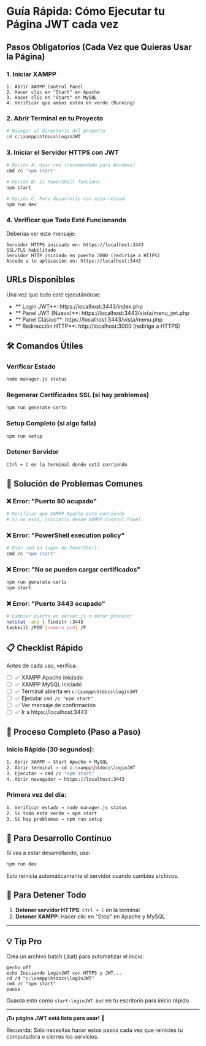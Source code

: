 #  Guía Rápida: Cómo Ejecutar tu Página JWT cada vez

##  Pasos Obligatorios (Cada Vez que Quieras Usar la Página)

### 1. **Iniciar XAMPP** 
```
1. Abrir XAMPP Control Panel
2. Hacer clic en "Start" en Apache 
3. Hacer clic en "Start" en MySQL 
4. Verificar que ambos estén en verde (Running)
```

### 2. **Abrir Terminal en tu Proyecto**
```bash
# Navegar al directorio del proyecto
cd c:\xampp\htdocs\loginJWT
```

### 3. **Iniciar el Servidor HTTPS con JWT**
```bash
# Opción A: Usar cmd (recomendado para Windows)
cmd /c "npm start"

# Opción B: Si PowerShell funciona
npm start

# Opción C: Para desarrollo con auto-reload
npm run dev
```

### 4. **Verificar que Todo Esté Funcionando**
Deberías ver este mensaje:
```
Servidor HTTPS iniciado en: https://localhost:3443
SSL/TLS habilitado
Servidor HTTP iniciado en puerto 3000 (redirige a HTTPS)
Accede a tu aplicación en: https://localhost:3443
```

##  URLs Disponibles

Una vez que todo esté ejecutándose:

- ** Login JWT**: https://localhost:3443/index.php
- ** Panel JWT (Nuevo)**: https://localhost:3443/vista/menu_jwt.php  
- ** Panel Clásico**: https://localhost:3443/vista/menu.php
- ** Redirección HTTP**: http://localhost:3000 (redirige a HTTPS)

## 🛠️ Comandos Útiles

### **Verificar Estado**
```bash
node manager.js status
```

### **Regenerar Certificados SSL** (si hay problemas)
```bash
npm run generate-certs
```

### **Setup Completo** (si algo falla)
```bash
npm run setup
```

### **Detener Servidor**
```bash
Ctrl + C en la terminal donde está corriendo
```

## 🔧 Solución de Problemas Comunes

### **❌ Error: "Puerto 80 ocupado"**
```bash
# Verificar que XAMPP Apache esté corriendo
# Si no está, iniciarlo desde XAMPP Control Panel
```

### **❌ Error: "PowerShell execution policy"**
```bash
# Usar cmd en lugar de PowerShell:
cmd /c "npm start"
```

### **❌ Error: "No se pueden cargar certificados"**
```bash
npm run generate-certs
npm start
```

### **❌ Error: "Puerto 3443 ocupado"**
```bash
# Cambiar puerto en server.js o matar proceso:
netstat -ano | findstr :3443
taskkill /PID [número_pid] /F
```

## 📋 Checklist Rápido

Antes de cada uso, verifica:

- [ ] ✅ XAMPP Apache iniciado
- [ ] ✅ XAMPP MySQL iniciado  
- [ ] ✅ Terminal abierta en `c:\xampp\htdocs\loginJWT`
- [ ] ✅ Ejecutar `cmd /c "npm start"`
- [ ] ✅ Ver mensaje de confirmación
- [ ] ✅ Ir a https://localhost:3443

## 🎯 Proceso Completo (Paso a Paso)

### **Inicio Rápido (30 segundos):**
```bash
1. Abrir XAMPP → Start Apache + MySQL
2. Abrir terminal → cd c:\xampp\htdocs\loginJWT  
3. Ejecutar → cmd /c "npm start"
4. Abrir navegador → https://localhost:3443
```

### **Primera vez del día:**
```bash
1. Verificar estado → node manager.js status
2. Si todo está verde → npm start
3. Si hay problemas → npm run setup
```

## 🔄 Para Desarrollo Continuo

Si vas a estar desarrollando, usa:
```bash
npm run dev
```
Esto reinicia automáticamente el servidor cuando cambies archivos.

## 🛑 Para Detener Todo

1. **Detener servidor HTTPS**: `Ctrl + C` en la terminal
2. **Detener XAMPP**: Hacer clic en "Stop" en Apache y MySQL

---

## 💡 Tip Pro

Crea un archivo batch (.bat) para automatizar el inicio:

```batch
@echo off
echo Iniciando LoginJWT con HTTPS y JWT...
cd /d "c:\xampp\htdocs\loginJWT"
cmd /c "npm start"
pause
```

Guarda esto como `start-loginJWT.bat` en tu escritorio para inicio rápido.

---

**¡Tu página JWT está lista para usar! 🎉**

Recuerda: Solo necesitas hacer estos pasos cada vez que reinicies tu computadora o cierres los servicios.